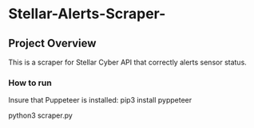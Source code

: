 # Stellar-Alerts-Scraper-

## Project Overview 
This is a scraper for Stellar Cyber API that correctly alerts sensor status. 

### How to run
Insure that Puppeteer is installed:
pip3 install pyppeteer

python3 scraper.py

